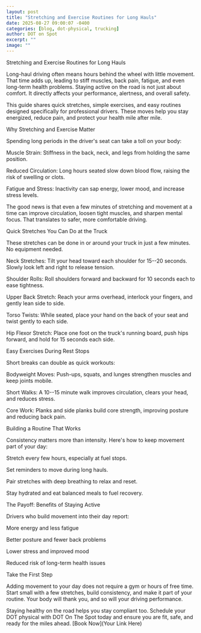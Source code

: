 ```yaml
---
layout: post
title: "Stretching and Exercise Routines for Long Hauls"
date: 2025-08-27 09:00:07 -0400
categories: [blog, dot-physical, trucking]
author: DOT on Spot
excerpt: ""
image: ""
---
```


Stretching and Exercise Routines for Long Hauls

Long-haul driving often means hours behind the wheel with little movement. That time adds up, leading to stiff muscles, back pain, fatigue, and even long-term health problems. Staying active on the road is not just about comfort. It directly affects your performance, alertness, and overall safety.

This guide shares quick stretches, simple exercises, and easy routines designed specifically for professional drivers. These moves help you stay energized, reduce pain, and protect your health mile after mile.

Why Stretching and Exercise Matter

Spending long periods in the driver's seat can take a toll on your body:

Muscle Strain: Stiffness in the back, neck, and legs from holding the same position.

Reduced Circulation: Long hours seated slow down blood flow, raising the risk of swelling or clots.

Fatigue and Stress: Inactivity can sap energy, lower mood, and increase stress levels.

The good news is that even a few minutes of stretching and movement at a time can improve circulation, loosen tight muscles, and sharpen mental focus. That translates to safer, more comfortable driving.

Quick Stretches You Can Do at the Truck

These stretches can be done in or around your truck in just a few minutes. No equipment needed.

Neck Stretches: Tilt your head toward each shoulder for 15--20 seconds. Slowly look left and right to release tension.

Shoulder Rolls: Roll shoulders forward and backward for 10 seconds each to ease tightness.

Upper Back Stretch: Reach your arms overhead, interlock your fingers, and gently lean side to side.

Torso Twists: While seated, place your hand on the back of your seat and twist gently to each side.

Hip Flexor Stretch: Place one foot on the truck's running board, push hips forward, and hold for 15 seconds each side.

Easy Exercises During Rest Stops

Short breaks can double as quick workouts:

Bodyweight Moves: Push-ups, squats, and lunges strengthen muscles and keep joints mobile.

Short Walks: A 10--15 minute walk improves circulation, clears your head, and reduces stress.

Core Work: Planks and side planks build core strength, improving posture and reducing back pain.

Building a Routine That Works

Consistency matters more than intensity. Here's how to keep movement part of your day:

Stretch every few hours, especially at fuel stops.

Set reminders to move during long hauls.

Pair stretches with deep breathing to relax and reset.

Stay hydrated and eat balanced meals to fuel recovery.

The Payoff: Benefits of Staying Active

Drivers who build movement into their day report:

More energy and less fatigue

Better posture and fewer back problems

Lower stress and improved mood

Reduced risk of long-term health issues

Take the First Step

Adding movement to your day does not require a gym or hours of free time. Start small with a few stretches, build consistency, and make it part of your routine. Your body will thank you, and so will your driving performance.

Staying healthy on the road helps you stay compliant too. Schedule your DOT physical with DOT On The Spot today and ensure you are fit, safe, and ready for the miles ahead. \[Book Now\](Your Link Here)

